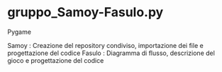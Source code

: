 # gruppo_Samoy-Fasulo.py
Pygame



Samoy : Creazione del repository condiviso, importazione dei file e progettazione del codice
Fasulo : Diagramma di flusso, descrizione del gioco e progettazione del codice
